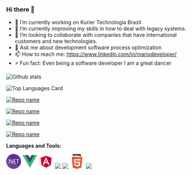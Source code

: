 ### Hi there 👋

- 🔭 I’m currently working on Kurier Technologia Brazil
- 🌱 I’m currently improving my skills in how to deal with legacy systems.
- 👯 I’m looking to collaborate with companies that have international customers and new technologies.
- 💬 Ask me about development software process optimization
- 📫 How to reach me: https://www.linkedin.com/in/mariodeveloper/
- ⚡ Fun fact: Even being a software developer I am a great dancer


![Github stats](https://github-readme-stats.vercel.app/api?username=mariogit08&theme=highcontrast&show_icons=true&count_private=true)

![Top Languages Card](https://github-readme-stats.vercel.app/api/top-langs/?username=mariogit08)

[![Repo name](https://github-readme-stats.vercel.app/api/pin/?username=mariogit08&repo=LogLoader)](https://github.com/mariogit08/LogLoader)

[![Repo name](https://github-readme-stats.vercel.app/api/pin/?username=mariogit08&repo=TDD_Training_Samples)](https://github.com/mariogit08/TDD_Training_Samples)

[![Repo name](https://github-readme-stats.vercel.app/api/pin/?username=mariogit08&repo=hexagonal-architecture-template)](https://github.com/mariogit08/hexagonal-architecture-template)

[![Repo name](https://github-readme-stats.vercel.app/api/pin/?username=mariogit08&repo=DapperCodeGenerator)](https://github.com/mariogit08/DapperCodeGenerator)


**Languages and Tools:**  

<code><img height="40" src="https://raw.githubusercontent.com/github/explore/master/topics/dotnet/dotnet.png"></code>
<code><img height="40" src="https://raw.githubusercontent.com/github/explore/master/topics/vue/vue.png"></code>
<code><img height="40" src="https://raw.githubusercontent.com/github/explore/master/topics/angular/angular.png"></code>
<code><img height="40" src="https://raw.githubusercontent.com/shinokada/shinokada/master/assets/visual-studio-code.png"></code>
<code><img height="40" src="https://raw.githubusercontent.com/shinokada/shinokada/master/assets/javascript.png"></code>
<code><img height="40" src="https://raw.githubusercontent.com/github/explore/master/topics/html/html.png"></code>
<code><img height="40" src="https://raw.githubusercontent.com/shinokada/shinokada/master/assets/python.png"></code>










<!--
**mariogit08/mariogit08** is a ✨ _special_ ✨ repository because its `README.md` (this file) appears on your GitHub profile.
-->
